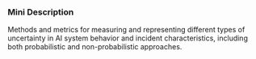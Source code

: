 ### Mini Description

Methods and metrics for measuring and representing different types of uncertainty in AI system behavior and incident characteristics, including both probabilistic and non-probabilistic approaches.
